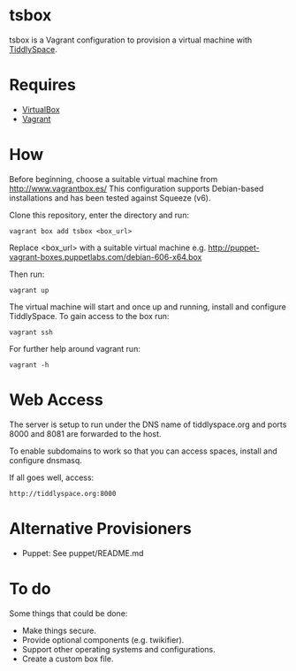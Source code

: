 tsbox
=====

tsbox is a Vagrant configuration to provision a virtual machine with [TiddlySpace](http://tiddlyspace.com/).

Requires
========

* [VirtualBox](https://www.virtualbox.org/)
* [Vagrant](http://vagrantup.com/) 

How
===

Before beginning, choose a suitable virtual machine from http://www.vagrantbox.es/
This configuration supports Debian-based installations and has been tested against Squeeze (v6).

Clone this repository, enter the directory and run:

	vagrant box add tsbox <box_url>

Replace <box_url> with a suitable virtual machine e.g. http://puppet-vagrant-boxes.puppetlabs.com/debian-606-x64.box

Then run:

	vagrant up

The virtual machine will start and once up and running, install and configure TiddlySpace.  To gain access to the box run:

	vagrant ssh

For further help around vagrant run:

	vagrant -h

Web Access
==========

The server is setup to run under the DNS name of tiddlyspace.org and ports 8000 and 8081 are forwarded to the host.

To enable subdomains to work so that you can access spaces, install and configure dnsmasq.

If all goes well, access:

	http://tiddlyspace.org:8000

Alternative Provisioners
========================

* Puppet: See puppet/README.md

To do
=====

Some things that could be done:

* Make things secure.
* Provide optional components (e.g. twikifier).
* Support other operating systems and configurations.
* Create a custom box file.
